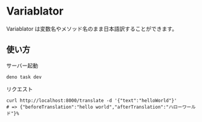 # Variablator

Variablator は変数名やメソッド名のまま日本語訳することができます。

## 使い方

サーバー起動
```
deno task dev
```

リクエスト
```
curl http://localhost:8000/translate -d '{"text":"helloWorld"}'
# => {"beforeTranslation":"hello world","afterTranslation":"ハローワールド"}%
```
